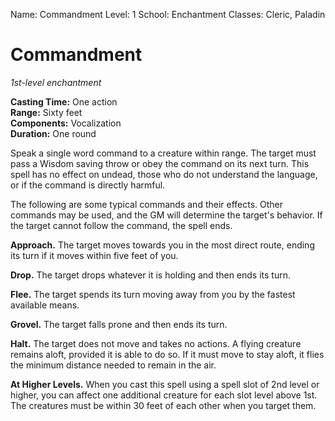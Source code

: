 Name: Commandment
Level: 1
School: Enchantment
Classes: Cleric, Paladin

# Commandment 
_1st-level enchantment_ 

**Casting Time:** One action   
**Range:** Sixty feet    
**Components:** Vocalization   
**Duration:** One round   

Speak a single word command to a creature within range. The target must pass a Wisdom saving throw or obey the command on its next turn. This spell has no effect on undead, those who do not understand the language, or if the command is directly harmful.

The following are some typical commands and their effects. Other commands may be used, and the GM will determine the target's behavior. If the target cannot follow the command, the spell ends.

**Approach.** The target moves towards you in the most direct route, ending its turn if it moves within five feet of you.

**Drop.** The target drops whatever it is holding and then ends its turn.

**Flee.** The target spends its turn moving away from you by the fastest available means.

**Grovel.** The target falls prone and then ends its turn.

**Halt.** The target does not move and takes no actions. A flying creature remains aloft, provided it is able to do so. If it must move to stay aloft, it flies the minimum distance needed to remain in the air.

**At Higher Levels.** When you cast this spell using a spell slot of 2nd level or higher, you can affect one additional creature for each slot level above 1st. The creatures must be within 30 feet of each other when you target them.